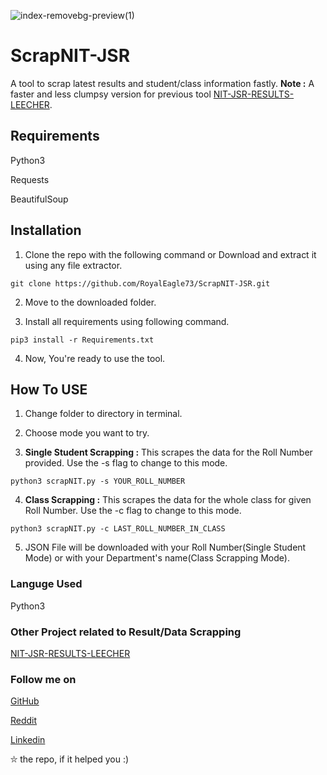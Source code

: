 ![index-removebg-preview(1)](https://user-images.githubusercontent.com/34307370/101792466-bf5adb80-3b2a-11eb-9f72-8452db6b476d.png)
# ScrapNIT-JSR
A tool to scrap latest results and student/class information fastly.
**Note :** A faster and less clumpsy version for previous tool [NIT-JSR-RESULTS-LEECHER](https://github.com/RoyalEagle73/NIT-JSR-Result-Leecher).

## Requirements
Python3

Requests

BeautifulSoup


## Installation
1. Clone the repo with the following command or Download and extract it using any file extractor.

`git clone https://github.com/RoyalEagle73/ScrapNIT-JSR.git`

2. Move to the downloaded folder.

3. Install all requirements using following command.

`pip3 install -r Requirements.txt`

4. Now, You're ready to use the tool.

## How To USE
1. Change folder to directory in terminal.

2. Choose mode you want to try.

3. **Single Student Scrapping :** This scrapes the data for the Roll Number provided. Use the -s flag to change to this mode.

`python3 scrapNIT.py -s YOUR_ROLL_NUMBER`

4. **Class Scrapping :** This scrapes the data for the whole class for given Roll Number. Use the -c flag to change to this mode.

`python3 scrapNIT.py -c LAST_ROLL_NUMBER_IN_CLASS`

5. JSON File will be downloaded with your Roll Number(Single Student Mode) or with your Department's name(Class Scrapping Mode).


### Languge Used
Python3

### Other Project related to Result/Data Scrapping
[NIT-JSR-RESULTS-LEECHER](https://github.com/RoyalEagle73/NIT-JSR-Result-Leecher)

### Follow me on
[GitHub](https://Github.com/Royaleagle73)

[Reddit](https://reddit.com/u/royaleagle73)

[Linkedin](https://www.linkedin.com/in/deepakchauhan878)

⛥ the repo, if it helped you :)